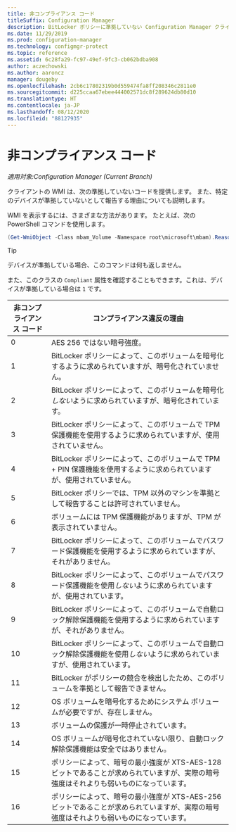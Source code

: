 ```yaml
---
title: 非コンプライアンス コード
titleSuffix: Configuration Manager
description: BitLocker ポリシーに準拠していない Configuration Manager クライアントからの使用可能なコードのテクニカル リファレンス
ms.date: 11/29/2019
ms.prod: configuration-manager
ms.technology: configmgr-protect
ms.topic: reference
ms.assetid: 6c28fa29-fc97-49ef-9fc3-cb062bdba908
author: aczechowski
ms.author: aaroncz
manager: dougeby
ms.openlocfilehash: 2cb6c17802319b0d559474fa8ff208346c2811e0
ms.sourcegitcommit: d225ccaa67ebee444002571dc8f289624db80d10
ms.translationtype: HT
ms.contentlocale: ja-JP
ms.lasthandoff: 08/12/2020
ms.locfileid: "88127935"
---
```

# <a name="non-compliance-codes"></a>非コンプライアンス コード

*適用対象:Configuration Manager (Current Branch)*

<!--3601034-->

クライアントの WMI は、次の準拠していないコードを提供します。 また、特定のデバイスが準拠していないとして報告する理由についても説明します。

WMI を表示するには、さまざまな方法があります。 たとえば、次の PowerShell コマンドを使用します。

``` PowerShell
(Get-WmiObject -Class mbam_Volume -Namespace root\microsoft\mbam).ReasonsForNoncompliance
```

> [!TIP]
> デバイスが準拠している場合、このコマンドは何も返しません。
>
> また、このクラスの `Compliant` 属性を確認することもできます。これは、デバイスが準拠している場合は `1` です。

|非コンプライアンス コード|コンプライアンス違反の理由|
|--- |--- |
|0|AES 256 ではない暗号強度。|
|1|BitLocker ポリシーによって、このボリュームを暗号化するように求められていますが、暗号化されていません。|
|2|BitLocker ポリシーによって、このボリュームを暗号化*しない*ように求められていますが、暗号化されています。|
|3|BitLocker ポリシーによって、このボリュームで TPM 保護機能を使用するように求められていますが、使用されていません。|
|4|BitLocker ポリシーによって、このボリュームで TPM + PIN 保護機能を使用するように求められていますが、使用されていません。|
|5|BitLocker ポリシーでは、TPM 以外のマシンを準拠として報告することは許可されていません。|
|6|ボリュームには TPM 保護機能がありますが、TPM が表示されていません。|
|7|BitLocker ポリシーによって、このボリュームでパスワード保護機能を使用するように求められていますが、それがありません。|
|8|BitLocker ポリシーによって、このボリュームでパスワード保護機能を使用*しない*ように求められていますが、使用されています。|
|9|BitLocker ポリシーによって、このボリュームで自動ロック解除保護機能を使用するように求められていますが、それがありません。|
|10|BitLocker ポリシーによって、このボリュームで自動ロック解除保護機能を使用*しない*ように求められていますが、使用されています。|
|11|BitLocker がポリシーの競合を検出したため、このボリュームを準拠として報告できません。|
|12|OS ボリュームを暗号化するためにシステム ボリュームが必要ですが、存在しません。|
|13|ボリュームの保護が一時停止されています。|
|14|OS ボリュームが暗号化されていない限り、自動ロック解除保護機能は安全ではありません。|
|15|ポリシーによって、暗号の最小強度が XTS-AES-128 ビットであることが求められていますが、実際の暗号強度はそれよりも弱いものになっています。|
|16|ポリシーによって、暗号の最小強度が XTS-AES-256 ビットであることが求められていますが、実際の暗号強度はそれよりも弱いものになっています。|
